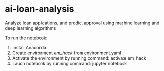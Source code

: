 # ai-loan-analysis

Analyze loan applications, and predict approval using machine learning and deep learning algorithms

To run the notebook:

1. Install Anaconda
2. Create environment *em_hack* from environment.yaml
3. Activate the environment by running command: 
    activate em_hack
4. Laucn notebook by running command: 
    jupyter notebook